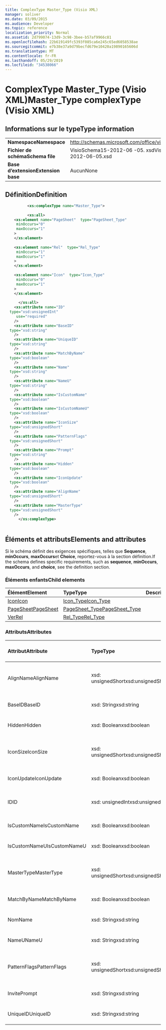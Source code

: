 ```yaml
---
title: ComplexType Master_Type (Visio XML)
manager: soliver
ms.date: 03/09/2015
ms.audience: Developer
ms.topic: reference
localization_priority: Normal
ms.assetid: 2d799074-13d9-3c98-3bee-b57af9966c81
ms.openlocfilehash: 22b619149fc5393f085ca6e245c65ed6058538ae
ms.sourcegitcommit: e7b38e37a9d79becfd679e10420a19890165606d
ms.translationtype: MT
ms.contentlocale: fr-FR
ms.lasthandoff: 05/29/2019
ms.locfileid: "34538066"
---
```

# <a name="mastertype-complextype-visio-xml"></a><span data-ttu-id="19ca1-102">ComplexType Master_Type (Visio XML)</span><span class="sxs-lookup"><span data-stu-id="19ca1-102">Master_Type complexType (Visio XML)</span></span>

## <a name="type-information"></a><span data-ttu-id="19ca1-103">Informations sur le type</span><span class="sxs-lookup"><span data-stu-id="19ca1-103">Type information</span></span>

|||
|:-----|:-----|
|<span data-ttu-id="19ca1-104">**Namespace**</span><span class="sxs-lookup"><span data-stu-id="19ca1-104">**Namespace**</span></span> <br/> |http://schemas.microsoft.com/office/visio/2011/1/core  <br/> |
|<span data-ttu-id="19ca1-105">**Fichier de schéma**</span><span class="sxs-lookup"><span data-stu-id="19ca1-105">**Schema file**</span></span> <br/> |<span data-ttu-id="19ca1-106">VisioSchema15-2012-06 -05. xsd</span><span class="sxs-lookup"><span data-stu-id="19ca1-106">VisioSchema15-2012-06-05.xsd</span></span>  <br/> |
|<span data-ttu-id="19ca1-107">**Base d’extension**</span><span class="sxs-lookup"><span data-stu-id="19ca1-107">**Extension base**</span></span> <br/> |<span data-ttu-id="19ca1-108">Aucun</span><span class="sxs-lookup"><span data-stu-id="19ca1-108">None</span></span>  <br/> |
   
## <a name="definition"></a><span data-ttu-id="19ca1-109">Définition</span><span class="sxs-lookup"><span data-stu-id="19ca1-109">Definition</span></span>

```XML
          <xs:complexType name="Master_Type">
          
          <xs:all>
    <xs:element name="PageSheet"  type="PageSheet_Type"
     minOccurs="0"
     maxOccurs="1"
    >
    </xs:element>
    
    <xs:element name="Rel"  type="Rel_Type"
     minOccurs="1"
     maxOccurs="1"
    >
    </xs:element>
    
    <xs:element name="Icon"  type="Icon_Type"
     minOccurs="0"
     maxOccurs="1"
    >
    </xs:element>
    
      </xs:all>
    <xs:attribute name="ID"
  type="xsd:unsignedInt"
     use="required"
    />
    <xs:attribute name="BaseID"
  type="xsd:string"
    />
    <xs:attribute name="UniqueID"
  type="xsd:string"
    />
    <xs:attribute name="MatchByName"
  type="xsd:boolean"
    />
    <xs:attribute name="Name"
  type="xsd:string"
    />
    <xs:attribute name="NameU"
  type="xsd:string"
    />
    <xs:attribute name="IsCustomName"
  type="xsd:boolean"
    />
    <xs:attribute name="IsCustomNameU"
  type="xsd:boolean"
    />
    <xs:attribute name="IconSize"
  type="xsd:unsignedShort"
    />
    <xs:attribute name="PatternFlags"
  type="xsd:unsignedShort"
    />
    <xs:attribute name="Prompt"
  type="xsd:string"
    />
    <xs:attribute name="Hidden"
  type="xsd:boolean"
    />
    <xs:attribute name="IconUpdate"
  type="xsd:boolean"
    />
    <xs:attribute name="AlignName"
  type="xsd:unsignedShort"
    />
    <xs:attribute name="MasterType"
  type="xsd:unsignedShort"
    />
      </xs:complexType>
      
```

## <a name="elements-and-attributes"></a><span data-ttu-id="19ca1-110">Éléments et attributs</span><span class="sxs-lookup"><span data-stu-id="19ca1-110">Elements and attributes</span></span>

<span data-ttu-id="19ca1-111">Si le schéma définit des exigences spécifiques, telles que **Sequence**, **minOccurs**, **maxOccurs**et **Choice**, reportez-vous à la section définition.</span><span class="sxs-lookup"><span data-stu-id="19ca1-111">If the schema defines specific requirements, such as **sequence**, **minOccurs**, **maxOccurs**, and **choice**, see the definition section.</span></span> 
  
### <a name="child-elements"></a><span data-ttu-id="19ca1-112">Éléments enfants</span><span class="sxs-lookup"><span data-stu-id="19ca1-112">Child elements</span></span>

|<span data-ttu-id="19ca1-113">**Élément**</span><span class="sxs-lookup"><span data-stu-id="19ca1-113">**Element**</span></span>|<span data-ttu-id="19ca1-114">**Type**</span><span class="sxs-lookup"><span data-stu-id="19ca1-114">**Type**</span></span>|<span data-ttu-id="19ca1-115">**Description**</span><span class="sxs-lookup"><span data-stu-id="19ca1-115">**Description**</span></span>|
|:-----|:-----|:-----|
|[<span data-ttu-id="19ca1-116">Icon</span><span class="sxs-lookup"><span data-stu-id="19ca1-116">Icon</span></span>](icon-element-master_type-complextypevisio-xml.md) <br/> |[<span data-ttu-id="19ca1-117">Icon_Type</span><span class="sxs-lookup"><span data-stu-id="19ca1-117">Icon_Type</span></span>](icon_type-complextypevisio-xml.md) <br/> ||
|[<span data-ttu-id="19ca1-118">PageSheet</span><span class="sxs-lookup"><span data-stu-id="19ca1-118">PageSheet</span></span>](pagesheet-element-master_type-complextypevisio-xml.md) <br/> |[<span data-ttu-id="19ca1-119">PageSheet_Type</span><span class="sxs-lookup"><span data-stu-id="19ca1-119">PageSheet_Type</span></span>](pagesheet_type-complextypevisio-xml.md) <br/> ||
|[<span data-ttu-id="19ca1-120">Ver</span><span class="sxs-lookup"><span data-stu-id="19ca1-120">Rel</span></span>](rel-element-master_type-complextypevisio-xml.md) <br/> |[<span data-ttu-id="19ca1-121">Rel_Type</span><span class="sxs-lookup"><span data-stu-id="19ca1-121">Rel_Type</span></span>](rel_type-complextypevisio-xml.md) <br/> ||
   
### <a name="attributes"></a><span data-ttu-id="19ca1-122">Attributs</span><span class="sxs-lookup"><span data-stu-id="19ca1-122">Attributes</span></span>

|<span data-ttu-id="19ca1-123">**Attribut**</span><span class="sxs-lookup"><span data-stu-id="19ca1-123">**Attribute**</span></span>|<span data-ttu-id="19ca1-124">**Type**</span><span class="sxs-lookup"><span data-stu-id="19ca1-124">**Type**</span></span>|<span data-ttu-id="19ca1-125">**Obligatoire**</span><span class="sxs-lookup"><span data-stu-id="19ca1-125">**Required**</span></span>|<span data-ttu-id="19ca1-126">**Description**</span><span class="sxs-lookup"><span data-stu-id="19ca1-126">**Description**</span></span>|<span data-ttu-id="19ca1-127">**Valeurs possibles**</span><span class="sxs-lookup"><span data-stu-id="19ca1-127">**Possible values**</span></span>|
|:-----|:-----|:-----|:-----|:-----|
|<span data-ttu-id="19ca1-128">AlignName</span><span class="sxs-lookup"><span data-stu-id="19ca1-128">AlignName</span></span>  <br/> |<span data-ttu-id="19ca1-129">xsd: unsignedShort</span><span class="sxs-lookup"><span data-stu-id="19ca1-129">xsd:unsignedShort</span></span>  <br/> |<span data-ttu-id="19ca1-130">facultatif</span><span class="sxs-lookup"><span data-stu-id="19ca1-130">optional</span></span>  <br/> ||<span data-ttu-id="19ca1-131">Valeurs du type xsd: unsignedShort.</span><span class="sxs-lookup"><span data-stu-id="19ca1-131">Values of the xsd:unsignedShort type.</span></span>  <br/> |
|<span data-ttu-id="19ca1-132">BaseID</span><span class="sxs-lookup"><span data-stu-id="19ca1-132">BaseID</span></span>  <br/> |<span data-ttu-id="19ca1-133">xsd: String</span><span class="sxs-lookup"><span data-stu-id="19ca1-133">xsd:string</span></span>  <br/> |<span data-ttu-id="19ca1-134">facultatif</span><span class="sxs-lookup"><span data-stu-id="19ca1-134">optional</span></span>  <br/> ||<span data-ttu-id="19ca1-135">Valeurs du type xsd: String.</span><span class="sxs-lookup"><span data-stu-id="19ca1-135">Values of the xsd:string type.</span></span>  <br/> |
|<span data-ttu-id="19ca1-136">Hidden</span><span class="sxs-lookup"><span data-stu-id="19ca1-136">Hidden</span></span>  <br/> |<span data-ttu-id="19ca1-137">xsd: Boolean</span><span class="sxs-lookup"><span data-stu-id="19ca1-137">xsd:boolean</span></span>  <br/> |<span data-ttu-id="19ca1-138">facultatif</span><span class="sxs-lookup"><span data-stu-id="19ca1-138">optional</span></span>  <br/> ||<span data-ttu-id="19ca1-139">Valeurs du type xsd: Boolean.</span><span class="sxs-lookup"><span data-stu-id="19ca1-139">Values of the xsd:boolean type.</span></span>  <br/> |
|<span data-ttu-id="19ca1-140">IconSize</span><span class="sxs-lookup"><span data-stu-id="19ca1-140">IconSize</span></span>  <br/> |<span data-ttu-id="19ca1-141">xsd: unsignedShort</span><span class="sxs-lookup"><span data-stu-id="19ca1-141">xsd:unsignedShort</span></span>  <br/> |<span data-ttu-id="19ca1-142">facultatif</span><span class="sxs-lookup"><span data-stu-id="19ca1-142">optional</span></span>  <br/> ||<span data-ttu-id="19ca1-143">Valeurs du type xsd: unsignedShort.</span><span class="sxs-lookup"><span data-stu-id="19ca1-143">Values of the xsd:unsignedShort type.</span></span>  <br/> |
|<span data-ttu-id="19ca1-144">IconUpdate</span><span class="sxs-lookup"><span data-stu-id="19ca1-144">IconUpdate</span></span>  <br/> |<span data-ttu-id="19ca1-145">xsd: Boolean</span><span class="sxs-lookup"><span data-stu-id="19ca1-145">xsd:boolean</span></span>  <br/> |<span data-ttu-id="19ca1-146">facultatif</span><span class="sxs-lookup"><span data-stu-id="19ca1-146">optional</span></span>  <br/> ||<span data-ttu-id="19ca1-147">Valeurs du type xsd: Boolean.</span><span class="sxs-lookup"><span data-stu-id="19ca1-147">Values of the xsd:boolean type.</span></span>  <br/> |
|<span data-ttu-id="19ca1-148">ID</span><span class="sxs-lookup"><span data-stu-id="19ca1-148">ID</span></span>  <br/> |<span data-ttu-id="19ca1-149">xsd: unsignedInt</span><span class="sxs-lookup"><span data-stu-id="19ca1-149">xsd:unsignedInt</span></span>  <br/> |<span data-ttu-id="19ca1-150">obligatoire</span><span class="sxs-lookup"><span data-stu-id="19ca1-150">required</span></span>  <br/> ||<span data-ttu-id="19ca1-151">Valeurs du type xsd: unsignedInt.</span><span class="sxs-lookup"><span data-stu-id="19ca1-151">Values of the xsd:unsignedInt type.</span></span>  <br/> |
|<span data-ttu-id="19ca1-152">IsCustomName</span><span class="sxs-lookup"><span data-stu-id="19ca1-152">IsCustomName</span></span>  <br/> |<span data-ttu-id="19ca1-153">xsd: Boolean</span><span class="sxs-lookup"><span data-stu-id="19ca1-153">xsd:boolean</span></span>  <br/> |<span data-ttu-id="19ca1-154">facultatif</span><span class="sxs-lookup"><span data-stu-id="19ca1-154">optional</span></span>  <br/> ||<span data-ttu-id="19ca1-155">Valeurs du type xsd: Boolean.</span><span class="sxs-lookup"><span data-stu-id="19ca1-155">Values of the xsd:boolean type.</span></span>  <br/> |
|<span data-ttu-id="19ca1-156">IsCustomNameU</span><span class="sxs-lookup"><span data-stu-id="19ca1-156">IsCustomNameU</span></span>  <br/> |<span data-ttu-id="19ca1-157">xsd: Boolean</span><span class="sxs-lookup"><span data-stu-id="19ca1-157">xsd:boolean</span></span>  <br/> |<span data-ttu-id="19ca1-158">facultatif</span><span class="sxs-lookup"><span data-stu-id="19ca1-158">optional</span></span>  <br/> ||<span data-ttu-id="19ca1-159">Valeurs du type xsd: Boolean.</span><span class="sxs-lookup"><span data-stu-id="19ca1-159">Values of the xsd:boolean type.</span></span>  <br/> |
|<span data-ttu-id="19ca1-160">MasterType</span><span class="sxs-lookup"><span data-stu-id="19ca1-160">MasterType</span></span>  <br/> |<span data-ttu-id="19ca1-161">xsd: unsignedShort</span><span class="sxs-lookup"><span data-stu-id="19ca1-161">xsd:unsignedShort</span></span>  <br/> |<span data-ttu-id="19ca1-162">facultatif</span><span class="sxs-lookup"><span data-stu-id="19ca1-162">optional</span></span>  <br/> ||<span data-ttu-id="19ca1-163">Valeurs du type xsd: unsignedShort.</span><span class="sxs-lookup"><span data-stu-id="19ca1-163">Values of the xsd:unsignedShort type.</span></span>  <br/> |
|<span data-ttu-id="19ca1-164">MatchByName</span><span class="sxs-lookup"><span data-stu-id="19ca1-164">MatchByName</span></span>  <br/> |<span data-ttu-id="19ca1-165">xsd: Boolean</span><span class="sxs-lookup"><span data-stu-id="19ca1-165">xsd:boolean</span></span>  <br/> |<span data-ttu-id="19ca1-166">facultatif</span><span class="sxs-lookup"><span data-stu-id="19ca1-166">optional</span></span>  <br/> ||<span data-ttu-id="19ca1-167">Valeurs du type xsd: Boolean.</span><span class="sxs-lookup"><span data-stu-id="19ca1-167">Values of the xsd:boolean type.</span></span>  <br/> |
|<span data-ttu-id="19ca1-168">Nom</span><span class="sxs-lookup"><span data-stu-id="19ca1-168">Name</span></span>  <br/> |<span data-ttu-id="19ca1-169">xsd: String</span><span class="sxs-lookup"><span data-stu-id="19ca1-169">xsd:string</span></span>  <br/> |<span data-ttu-id="19ca1-170">facultatif</span><span class="sxs-lookup"><span data-stu-id="19ca1-170">optional</span></span>  <br/> ||<span data-ttu-id="19ca1-171">Valeurs du type xsd: String.</span><span class="sxs-lookup"><span data-stu-id="19ca1-171">Values of the xsd:string type.</span></span>  <br/> |
|<span data-ttu-id="19ca1-172">NameU</span><span class="sxs-lookup"><span data-stu-id="19ca1-172">NameU</span></span>  <br/> |<span data-ttu-id="19ca1-173">xsd: String</span><span class="sxs-lookup"><span data-stu-id="19ca1-173">xsd:string</span></span>  <br/> |<span data-ttu-id="19ca1-174">facultatif</span><span class="sxs-lookup"><span data-stu-id="19ca1-174">optional</span></span>  <br/> ||<span data-ttu-id="19ca1-175">Valeurs du type xsd: String.</span><span class="sxs-lookup"><span data-stu-id="19ca1-175">Values of the xsd:string type.</span></span>  <br/> |
|<span data-ttu-id="19ca1-176">PatternFlags</span><span class="sxs-lookup"><span data-stu-id="19ca1-176">PatternFlags</span></span>  <br/> |<span data-ttu-id="19ca1-177">xsd: unsignedShort</span><span class="sxs-lookup"><span data-stu-id="19ca1-177">xsd:unsignedShort</span></span>  <br/> |<span data-ttu-id="19ca1-178">facultatif</span><span class="sxs-lookup"><span data-stu-id="19ca1-178">optional</span></span>  <br/> ||<span data-ttu-id="19ca1-179">Valeurs du type xsd: unsignedShort.</span><span class="sxs-lookup"><span data-stu-id="19ca1-179">Values of the xsd:unsignedShort type.</span></span>  <br/> |
|<span data-ttu-id="19ca1-180">Invite</span><span class="sxs-lookup"><span data-stu-id="19ca1-180">Prompt</span></span>  <br/> |<span data-ttu-id="19ca1-181">xsd: String</span><span class="sxs-lookup"><span data-stu-id="19ca1-181">xsd:string</span></span>  <br/> |<span data-ttu-id="19ca1-182">facultatif</span><span class="sxs-lookup"><span data-stu-id="19ca1-182">optional</span></span>  <br/> ||<span data-ttu-id="19ca1-183">Valeurs du type xsd: String.</span><span class="sxs-lookup"><span data-stu-id="19ca1-183">Values of the xsd:string type.</span></span>  <br/> |
|<span data-ttu-id="19ca1-184">UniqueID</span><span class="sxs-lookup"><span data-stu-id="19ca1-184">UniqueID</span></span>  <br/> |<span data-ttu-id="19ca1-185">xsd: String</span><span class="sxs-lookup"><span data-stu-id="19ca1-185">xsd:string</span></span>  <br/> |<span data-ttu-id="19ca1-186">facultatif</span><span class="sxs-lookup"><span data-stu-id="19ca1-186">optional</span></span>  <br/> ||<span data-ttu-id="19ca1-187">Valeurs du type xsd: String.</span><span class="sxs-lookup"><span data-stu-id="19ca1-187">Values of the xsd:string type.</span></span>  <br/> |
   

